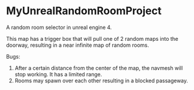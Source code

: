 # MyUnrealRandomRoomProject
A random room selector in unreal engine 4.

This map has a trigger box that will pull one of 2 random maps into the doorway, resulting in a near infinite map of random rooms.

Bugs:

1. After a certain distance from the center of the map, the navmesh will stop working.  It has a limited range.
2. Rooms may spawn over each other resulting in a blocked passageway.
